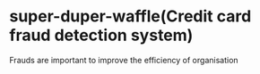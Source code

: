 # super-duper-waffle(Credit card fraud detection system)
Frauds are important to improve the efficiency of organisation
